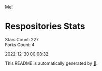 Me!

# Respositories Stats
Stars Count: 227  
Forks Count: 4

2022-12-30 00:08:32  

This README is automatically generated by [🐰](https://github.com/rnitta/rnitta).
